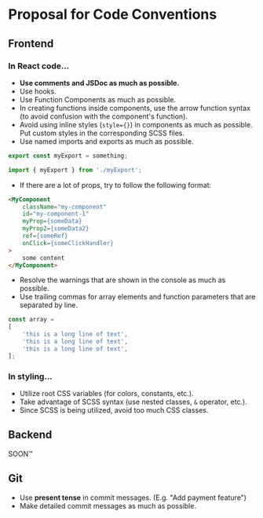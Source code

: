 # Proposal for Code Conventions

## Frontend

### In React code...
- **Use comments and JSDoc as much as possible.**
- Use hooks.
- Use Function Components as much as possible.
- In creating functions inside components, use the arrow function syntax (to avoid confusion with the component's function).
- Avoid using inline styles (`style={}`) in components as much as possible. Put custom styles in the corresponding SCSS files.
- Use named imports and exports as much as possible.
```js
export const myExport = something;

import { myExport } from './myExport';
```
- If there are a lot of props, try to follow the following format:
```html
<MyComponent
	className="my-component"
	id="my-component-1"
	myProp={someData}
	myProp2={someData2}
	ref={someRef}
	onClick={someClickHandler}
>
	some content
</MyComponent>
```
- Resolve the warnings that are shown in the console as much as possible.
- Use trailing commas for array elements and function parameters that are separated by line.
```js
const array =
[
	'this is a long line of text',
	'this is a long line of text',
	'this is a long line of text',
];
```

### In styling...
- Utilize root CSS variables (for colors, constants, etc.).
- Take advantage of SCSS syntax (use nested classes, `&` operator, etc.).
- Since SCSS is being utilized, avoid too much CSS classes.

## Backend

SOON™

## Git
- Use **present tense** in commit messages. (E.g. "Add payment feature")
- Make detailed commit messages as much as possible.